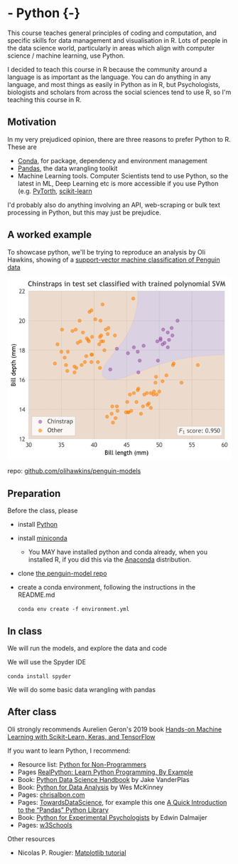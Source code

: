 # - Python {-}

This course teaches general principles of coding and computation, and specific skills for data management and visualisation in R. Lots of people in the data science world, particularly in areas which align with computer science / machine learning, use Python.

I decided to teach this course in R because the community around a language is as important as the language. You can do anything in any language, and most things as easily in Python as in R, but Psychologists, biologists and scholars from across the social sciences tend to use R, so I'm teaching this course in R.

## Motivation

In my very prejudiced opinion, there are three reasons to prefer Python to R. These are

* [Conda](https://docs.conda.io/en/latest/), for package, dependency and environment management
* [Pandas](https://pandas.pydata.org/), the data wrangling toolkit
* Machine Learning tools. Computer Scientists tend to use Python, so the latest in ML, Deep Learning etc is more accessible if you use Python (e.g. [PyTorth](https://pytorch.org/), [scikit-learn](https://scikit-learn.org/stable/)

I'd probably also do anything involving an API, web-scraping or bulk text processing in Python, but this may just be prejudice.

## A worked example

To showcase python, we'll be trying to reproduce an analysis by Oli Hawkins, showing of a [support-vector machine classification of Penguin data](https://twitter.com/olihawkins/status/1285664698201972736)

<img src="images/penguins.png" style="width: 600px; float: center;">

repo: [github.com/olihawkins/penguin-models](https://github.com/olihawkins/penguin-models)

## Preparation

Before the class, please 

* install [Python](https://www.python.org/downloads/)
* install [miniconda](https://docs.conda.io/en/latest/miniconda.html)
  * You MAY have installed python and conda already, when you installed R, if you did this via the [Anaconda](https://www.anaconda.com/) distribution.
* clone [the penguin-model repo](https://github.com/olihawkins/penguin-models)
* create a conda environment, following the instructions in the README.md

  `conda env create -f environment.yml`
  

## In class

We will run the models, and explore the data and code

We will use the Spyder IDE

  `conda install spyder`
  
We will do some basic data wrangling with pandas

## After class

Oli strongly recommends Aurelien Geron's 2019 book [Hands-on Machine Learning with Scikit-Learn, Keras, and TensorFlow](https://www.oreilly.com/library/view/hands-on-machine-learning/9781492032632/)

If you want to learn Python, I recommend:

* Resource list: [Python for Non-Programmers](https://wiki.python.org/moin/BeginnersGuide/NonProgrammers)
* Pages [RealPython: Learn Python Programming, By Example](https://realpython.com/start-here/)
* Book: [Python Data Science Handbook](https://jakevdp.github.io/PythonDataScienceHandbook/) by Jake VanderPlas
* Book: [Python for Data Analysis](https://wesmckinney.com/pages/book.html) by Wes McKinney
* Pages: [chrisalbon.com](https://chrisalbon.com/)
* Pages: [TowardsDataScience](https://towardsdatascience.com), for example this one [A Quick Introduction to the “Pandas” Python Library](https://towardsdatascience.com/a-quick-introduction-to-the-pandas-python-library-f1b678f34673)
* Book: [Python for Experimental Psychologists](http://www.pygaze.org/pep/) by Edwin Dalmaijer
* Pages: [w3Schools](https://www.w3schools.com/python/default.asp)

Other resources

* Nicolas P. Rougier: [Matplotlib tutorial](https://github.com/rougier/matplotlib-tutorial)
